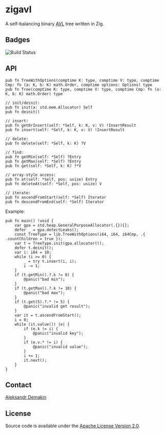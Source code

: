 # zigavl
A self-balancing binary [AVL](https://en.wikipedia.org/wiki/AVL_tree) tree written in Zig.

## Badges

![Build Status](https://img.shields.io/github/actions/workflow/status/ultd/base58-zig/test.yml?branch=main)

## API
```zig
pub fn TreeWithOptions(comptime K: type, comptime V: type, comptime Cmp: fn (a: K, b: K) math.Order, comptime options: Options) type
pub fn Tree(comptime K: type, comptime V: type, comptime Cmp: fn (a: K, b: K) math.Order) type

// init/deinit:
pub fn init(a: std.mem.Allocator) Self
pub fn deinit()

// insert:
pub fn getOrInsert(self: *Self, k: K, v: V) !InsertResult 
pub fn insert(self: *Self, k: K, v: V) !InsertResult

// delete:
pub fn delete(self: *Self, k: K) ?V

// find:
pub fn getMin(self: *Self) ?Entry
pub fn getMax(self: *Self) ?Entry
pub fn get(self: *Self, k: K) ?*V

// array-style access:
pub fn at(self: *Self, pos: usize) Entry
pub fn deleteAt(self: *Self, pos: usize) V

// iterate:
pub fn ascendFromStart(self: *Self) Iterator
pub fn descendFromEnd(self: *Self) Iterator

```

Example:
```zig
pub fn main() !void {
    var gpa = std.heap.GeneralPurposeAllocator(.{}){};
    defer _ = gpa.detectLeaks();
    const TreeType = lib.TreeWithOptions(i64, i64, i64Cmp, .{ .countChildren = true });
    var t = TreeType.init(gpa.allocator());
    defer t.deinit();
    var i: i64 = 10;
    while (i >= 0) {
        _ = try t.insert(i, i);
        i -= 1;
    }
    if (t.getMin().?.k != 0) {
        @panic("bad min");
    }
    if (t.getMax().?.k != 10) {
        @panic("bad max");
    }
    if (t.get(5).?.* != 5) {
        @panic("invalid get result");
    }
    var it = t.ascendFromStart();
    i = 0;
    while (it.value()) |e| {
        if (e.k != i) {
            @panic("invalid key");
        }
        if (e.v.* != i) {
            @panic("invalid value");
        }
        i += 1;
        it.next();
    }
}

```

## Contact

[Aleksandr Demakin](mailto:alexander.demakin@gmail.com)

## License

Source code is available under the [Apache License Version 2.0](/LICENSE).
